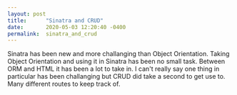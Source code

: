 ```yaml
---
layout: post
title:      "Sinatra and CRUD"
date:       2020-05-03 12:20:40 -0400
permalink:  sinatra_and_crud
---
```



Sinatra has been new and more challanging than Object Orientation. Taking Object Orientation and using it in Sinatra has been no small task. Between ORM and HTML it has been a lot to take in. I can't really say one thing in particular has been challanging but CRUD did take a second to get use to. Many different routes to keep track of. 
